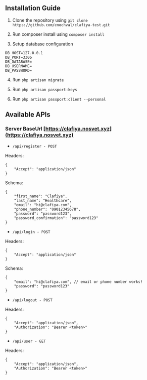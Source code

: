 ## Installation Guide

1. Clone the repository using ``git clone https://github.com/enochval/clafiya-test.git``


2. Run composer install using ``composer install``


3. Setup database configuration

```
DB_HOST=127.0.0.1
DB_PORT=3306
DB_DATABASE=
DB_USERNAME=
DB_PASSWORD=
```

4. Run ``php artisan migrate``


5. Run ``php artisan passport:keys``


6. Run ``php artisan passport:client --personal``


## Available APIs

### Server BaseUrl [https://clafiya.nosvet.xyz](https://clafiya.nosvet.xyz)

- ``/api/register - POST``

Headers:

```
{
    "Accept": "application/json"
}
```

Schema:
```
{
    "first_name": "Clafiya",
    "last_name": "Healthcare",
    "email": "hi@clafiya.com",
    "phone_number": "09012345678",
    "password": "password123",
    "password_confirmation": "password123"
}
```


- ``/api/login - POST``

Headers:

```
{
    "Accept": "application/json"
}
```

Schema:
```
{
    "email": "hi@clafiya.com", // email or phone number works!
    "password": "password123"
}
```


- ``/api/logout - POST``

Headers:

```
{
    "Accept": "application/json",
    "Authorization": "Bearer <token>"
}
```




- ``/api/user - GET``

Headers:

```
{
    "Accept": "application/json",
    "Authorization": "Bearer <token>"
}
```



